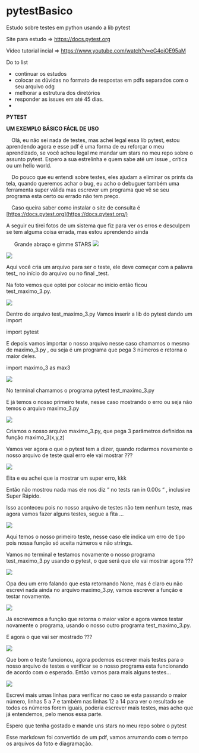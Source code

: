 # pytestBasico
Estudo sobre testes em python usando a lib pytest

Site para estudo => https://docs.pytest.org

Vídeo tutorial incial => https://www.youtube.com/watch?v=eG4oiOE95aM

Do to list 

- continuar os estudos
- colocar as dúvidas no formato de respostas em pdfs separados com o seu arquivo odg
- melhorar a estrutura dos diretórios
- responder as issues em até 45 dias.
- 






**PYTEST** 

**UM EXEMPLO BÁSICO FÁCIL DE USO** 

`  `Olá, eu não sei nada de testes, mas achei legal essa lib pytest, estou aprendendo agora e esse pdf é uma forma de eu reforçar o meu aprendizado, se você achou legal me mandar um stars no meu repo sobre o assunto pytest. Espero a sua estrelinha e quem sabe até um issue , crítica ou um hello world.

`  `Do pouco que eu entendi sobre testes, eles ajudam a eliminar os prints da tela, quando queremos achar o bug, eu acho o debuguer também uma ferramenta super válida mas escrever um programa que vê se seu programa esta certo ou errado não tem preço.

`  `Caso queira saber como instalar o site de consulta é [https://docs.pytest.org](https://docs.pytest.org/)

 A seguir eu tirei fotos de um sistema que fiz para ver os erros e desculpem se tem alguma coisa errada, mas estou aprendendo ainda

`   `Grande abraço e gimme STARS  ![](Aspose.Words.2531020a-91df-4bd7-bb88-7f2ea0795365.001.png)

![](Aspose.Words.2531020a-91df-4bd7-bb88-7f2ea0795365.002.png)

Aqui você cria um arquivo para ser o teste, ele deve começar com a palavra test_ no início do arquivo ou no final _test. 

  Na foto vemos que optei por colocar no início então ficou test_maximo_3.py. 

![](Aspose.Words.2531020a-91df-4bd7-bb88-7f2ea0795365.003.png)

Dentro do arquivo test_maximo_3.py 
  Vamos inserir a lib do pytest dando um import

  import pytest

  E depois vamos importar o nosso arquivo nesse caso chamamos o mesmo de maximo_3.py , ou seja é um programa que pega 3 números e retorna o maior deles.

  import maximo_3 as max3 



![](Aspose.Words.2531020a-91df-4bd7-bb88-7f2ea0795365.004.png)

No terminal chamamos o programa pytest  test_maximo_3.py

E já temos o nosso primeiro teste, nesse caso mostrando o erro ou seja não temos o arquivo maximo_3.py

![](Aspose.Words.2531020a-91df-4bd7-bb88-7f2ea0795365.005.png)

Criamos o nosso arquivo maximo_3.py, que pega 3 parâmetros definidos na função maximo_3(x,y,z)

   Vamos ver agora o que o pytest tem a dizer, quando rodarmos novamente o nosso arquivo de teste qual erro ele vai mostrar ???

![](Aspose.Words.2531020a-91df-4bd7-bb88-7f2ea0795365.006.png)

Eita e eu achei que ia mostrar um super erro, kkk

   Então não mostrou nada mas ele nos diz “ no tests ran in 0.00s “ , inclusive Super Rápido.

   Isso aconteceu pois no nosso arquivo de testes não tem nenhum teste, mas agora vamos fazer alguns testes, segue a fita ...

![](Aspose.Words.2531020a-91df-4bd7-bb88-7f2ea0795365.007.png)

Aqui temos o nosso primeiro teste, nesse caso ele indica um erro de tipo pois nossa função só aceita números e não strings.

  Vamos no terminal e testamos novamente o nosso programa test_maximo_3.py usando o pytest, o que será que ele vai mostrar agora ???

![](Aspose.Words.2531020a-91df-4bd7-bb88-7f2ea0795365.008.png)

Opa deu um erro falando que esta retornando None, mas é claro eu não escrevi nada ainda no arquivo maximo_3.py, vamos escrever a função e testar novamente.

![](Aspose.Words.2531020a-91df-4bd7-bb88-7f2ea0795365.009.png)

Já escrevemos a função que retorna o maior valor e agora vamos testar novamente o programa, usando o nosso outro programa test_maximo_3.py.

  E agora o que vai ser mostrado ???

![](Aspose.Words.2531020a-91df-4bd7-bb88-7f2ea0795365.010.png)

Que bom o teste funcionou, agora podemos escrever mais testes para o nosso arquivo de testes e verificar se o nosso programa esta funcionando de acordo com o esperado. Então vamos para mais alguns testes...

![](Aspose.Words.2531020a-91df-4bd7-bb88-7f2ea0795365.011.png)

Escrevi mais umas linhas para verificar no caso se esta passando o maior número, linhas 5 a 7 e também nas linhas 12 a 14 para ver o resultado se todos os números forem iguais, poderia escrever mais testes, mas acho que já entendemos, pelo menos essa parte.

   Espero que tenha gostado e mande uns stars no meu repo sobre o pytest



Esse markdown foi convertido de um pdf, vamos arrumando com o tempo os arquivos da foto e diagramação.



